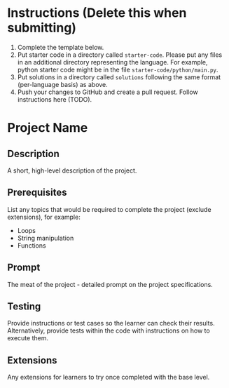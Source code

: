 # Instructions (Delete this when submitting)

1. Complete the template below.
2. Put starter code in a directory called `starter-code`. Please put any files in an additional directory representing the language. For example, python starter code might be in the file `starter-code/python/main.py`.
3. Put solutions in a directory called `solutions` following the same format (per-language basis) as above.
4. Push your changes to GitHub and create a pull request. Follow instructions here (TODO).

# Project Name

## Description

A short, high-level description of the project.

## Prerequisites

List any topics that would be required to complete the project (exclude extensions), for example:

- Loops
- String manipulation
- Functions

## Prompt

The meat of the project - detailed prompt on the project specifications.

## Testing

Provide instructions or test cases so the learner can check their results. Alternatively, provide tests within the code with instructions on how to execute them.

## Extensions

Any extensions for learners to try once completed with the base level.
